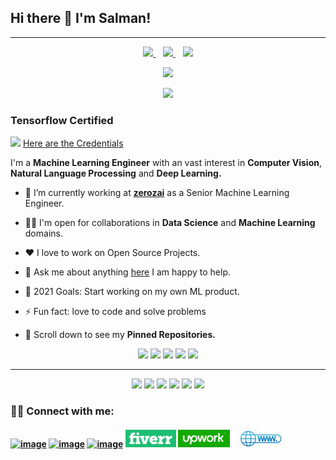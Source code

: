 ## Hi there 👋 I'm Salman!
<hr>

<p align=center>
  <a href="https://github.com/salman-ahmed-sheikh">
    <img src="https://badges.pufler.dev/visits/salman-ahmed-sheikh/salman-ahmed-sheikh?style=flat-square&color=black&logo=github">
  </a>
  &nbsp;&nbsp;
  <a href="https://github.com/salman-ahmed-sheikh">
    <img src="https://badges.pufler.dev/years/salman-ahmed-sheikh?style=flat-square&color=green&logo=tensorflow">
  </a>
  &nbsp;&nbsp;
  <a href="https://github.com/salman-ahmed-sheikh?tab=repositories">
    <img src="https://badges.pufler.dev/repos/salman-ahmed-sheikh?style=flat-square&color=black&logo=github">
  </a>  
</p>

<p align =center>
    <a href="https://github.com/salman-ahmed-sheikh"><img src="https://img.shields.io/github/followers/salman-ahmed-sheikh?style=social"></a>
  </p>
  
  
  <p align="center">
  <a target="_blank", href="https://www.codewars.com/users/salman-ahmed-sheikh"><img src="https://www.codewars.com/users/salman-ahmed-sheikh/badges/large"></a>
  </p>

<p align="center">
  <h3>Tensorflow Certified </h3>
  <img src="https://www.credential.net/4a7a9418-ebdf-4d20-86be-6b328797a3ad#gs.ba7k6w">
  <a target="_blank", href="https://www.credential.net/4a7a9418-ebdf-4d20-86be-6b328797a3ad">Here are the Credentials</a>
  </p>




I'm a **Machine Learning Engineer** with an vast interest in **Computer Vision**, **Natural Language Processing** and **Deep Learning.**


* 🔭 I’m currently working at **[zerozai](https://zerozai.com)** as a Senior Machine Learning Engineer.
* 🤝🏻 I'm open for collaborations in **Data Science** and **Machine Learning** domains.
* :heart: I love to work on Open Source Projects.
                                                                                  

* 💬 Ask me about anything [here](https://www.linkedin.com/in/salmanahmedsheikh/) I am happy to help.
* 🥅 2021 Goals: Start working on my own ML product.
* ⚡ Fun fact: love to code and solve problems
* 📌 Scroll down to see my **Pinned Repositories.**

<p align="center">
<img src="https://img.shields.io/badge/Computer Vision-magenta"> <img src="https://img.shields.io/badge/Machine Learning-green"> <img src="https://img.shields.io/badge/Deep Learning-red"> <img src="https://img.shields.io/badge/Natural Language Processing-yellow"> <img src="https://img.shields.io/badge/Reinforcement Learning-blue"> 
</p>

<hr>

<p align="center">
<img src="https://img.shields.io/badge/TensorFlow%20-%23FF6F00.svg?&style=for-the-badge&logo=TensorFlow&logoColor=white" /> <img src="https://img.shields.io/badge/Keras%20-%23D00000.svg?&style=for-the-badge&logo=Keras&logoColor=white"/> <img src="https://img.shields.io/badge/python%20-%2314354C.svg?&style=for-the-badge&logo=python&logoColor=white"/> <img src="https://img.shields.io/badge/c++%20-%2300599C.svg?&style=for-the-badge&logo=c%2B%2B&ogoColor=white"/> <img src="https://img.shields.io/badge/git%20-%23F05033.svg?&style=for-the-badge&logo=git&logoColor=white"/> <img src="https://img.shields.io/badge/github%20-%23121011.svg?&style=for-the-badge&logo=github&logoColor=white"/>
</p>


### 🤝🏻 Connect with me:

#### [![image](https://user-images.githubusercontent.com/74875690/124563510-859c4a00-de59-11eb-9510-c4bb6151b4a8.png)](https://www.kaggle.com/salman9) [![image](https://user-images.githubusercontent.com/74875690/126060114-494dbee5-6aa6-4cf1-bf48-b6b0d94915d0.png)](https://www.linkedin.com/in/salmanahmedsheikh/) [![image](https://user-images.githubusercontent.com/74875690/126060145-35e7bb27-491d-4a2f-ab38-5a7ad23f336f.png)](salman.ah.sheikh@gmail.com) [![image](https://github.com/salman-ahmed-sheikh/sample-free/blob/master/fiverr%20(2).png?raw=true)](https://www.fiverr.com/users/salman_54/) [![image](https://github.com/salman-ahmed-sheikh/sample-free/blob/master/upwork3.png?raw=true)](https://www.upwork.com/freelancers/~0138545c02d2560f4f) [![image](https://github.com/salman-ahmed-sheikh/sample-free/blob/master/web-logo.jpg?raw=true)](http://zerozai.com/salman)
